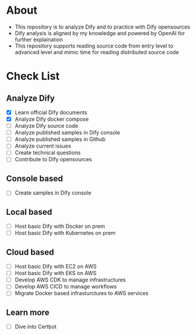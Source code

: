 # About
- This repository is to analyze Dify and to practice with Dify opensources
- Dify analysis is aligned by my knowledge and powered by OpenAI for further explaination
- This repository supports reading source code from entry level to advanced level and mimic time for reading distributed source code
  
# Check List
## Analyze Dify
- [x] Learn official Dify documents
- [x] Analyze Dify docker compose
- [ ] Analyze Dify source code
- [ ] Analyze published samples in Dify console
- [ ] Analyze published samples in Github
- [ ] Analyze current issues
- [ ] Create technical questions
- [ ] Contribute to Dify opensources
## Console based
- [ ] Create samples in Dify console
## Local based
- [ ] Host basic Dify with Docker on prem
- [ ] Host basic Dify with Kubernetes on prem
## Cloud based
- [ ] Host basic Dify with EC2 on AWS
- [ ] Host basic Dify with EKS on AWS
- [ ] Develop AWS CDK to manage infrastructures
- [ ] Develop AWS CICD to manage workflows
- [ ] Migrate Docker based infrasturctures to AWS services
## Learn more
- [ ] Dive into Certbot
